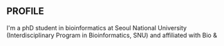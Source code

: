## PROFILE

I'm a phD student in bioinformatics at Seoul National University (Interdisciplinary Program in Bioinformatics, SNU) and affiliated with Bio & 
